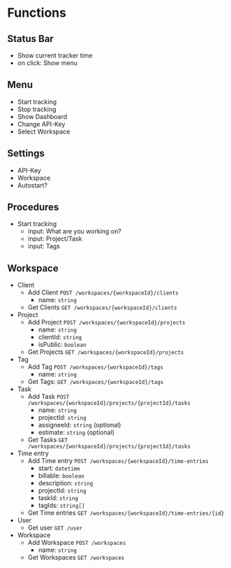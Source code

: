 # Functions

## Status Bar

-   Show current tracker time
-   on click: Show menu

## Menu

-   Start tracking
-   Stop tracking
-   Show Dashboard
-   Change API-Key
-   Select Workspace

## Settings

-   API-Key
-   Workspace
-   Autostart?

## Procedures

-   Start tracking
    -   input: What are you working on?
    -   input: Project/Task
    -   input: Tags

## Workspace

-   Client
    -   Add Client `POST /workspaces/{workspaceId}/clients`
        -   name: `string`
    -   Get Clients `GET /workspaces/{workspaceId}/clients`
-   Project
    -   Add Project `POST /workspaces/{workspaceId}/projects`
        -   name: `string`
        -   clientId: `string`
        -   isPublic: `boolean`
    -   Get Projects `GET /workspaces/{workspaceId}/projects`
-   Tag
    -   Add Tag `POST /workspaces/{workspaceId}/tags`
        -   name: `string`
    -   Get Tags: `GET /workspaces/{workspaceId}/tags`
-   Task
    -   Add Task `POST /workspaces/{workspaceId}/projects/{projectId}/tasks`
        -   name: `string`
        -   projectId: `string`
        -   assigneeId: `string` (optional)
        -   estimate: `string` (optional)
    -   Get Tasks `GET /workspaces/{workspaceId}/projects/{projectId}/tasks`
-   Time entry
    -   Add Time entry `POST /workspaces/{workspaceId}/time-entries`
        -   start: `datetime`
        -   billable: `boolean`
        -   description: `string`
        -   projectId: `string`
        -   taskId: `string`
        -   tagIds: `string[]`
    -   Get Time entries `GET /workspaces/{workspaceId}/time-entries/{id}`
-   User
    -   Get user `GET /user`
-   Workspace
    -   Add Workspace `POST /workspaces`
        -   name: `string`
    -   Get Workspaces `GET /workspaces`
